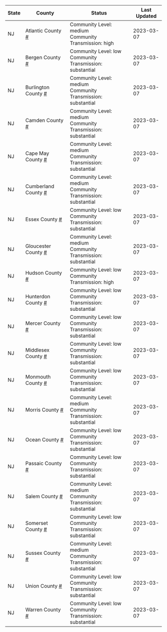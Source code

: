 State | County | Status | Last Updated
--- | --- | --- | --- 
NJ | Atlantic County <a href="#atlantic_county">#</a> | <a name="atlantic_county"></a>Community Level: medium<br/>Community Transmission: high | 2023-03-07
NJ | Bergen County <a href="#bergen_county">#</a> | <a name="bergen_county"></a>Community Level: low<br/>Community Transmission: substantial | 2023-03-07
NJ | Burlington County <a href="#burlington_county">#</a> | <a name="burlington_county"></a>Community Level: medium<br/>Community Transmission: substantial | 2023-03-07
NJ | Camden County <a href="#camden_county">#</a> | <a name="camden_county"></a>Community Level: medium<br/>Community Transmission: substantial | 2023-03-07
NJ | Cape May County <a href="#cape_may_county">#</a> | <a name="cape_may_county"></a>Community Level: medium<br/>Community Transmission: substantial | 2023-03-07
NJ | Cumberland County <a href="#cumberland_county">#</a> | <a name="cumberland_county"></a>Community Level: medium<br/>Community Transmission: substantial | 2023-03-07
NJ | Essex County <a href="#essex_county">#</a> | <a name="essex_county"></a>Community Level: low<br/>Community Transmission: substantial | 2023-03-07
NJ | Gloucester County <a href="#gloucester_county">#</a> | <a name="gloucester_county"></a>Community Level: medium<br/>Community Transmission: substantial | 2023-03-07
NJ | Hudson County <a href="#hudson_county">#</a> | <a name="hudson_county"></a>Community Level: low<br/>Community Transmission: high | 2023-03-07
NJ | Hunterdon County <a href="#hunterdon_county">#</a> | <a name="hunterdon_county"></a>Community Level: low<br/>Community Transmission: substantial | 2023-03-07
NJ | Mercer County <a href="#mercer_county">#</a> | <a name="mercer_county"></a>Community Level: low<br/>Community Transmission: substantial | 2023-03-07
NJ | Middlesex County <a href="#middlesex_county">#</a> | <a name="middlesex_county"></a>Community Level: low<br/>Community Transmission: substantial | 2023-03-07
NJ | Monmouth County <a href="#monmouth_county">#</a> | <a name="monmouth_county"></a>Community Level: low<br/>Community Transmission: substantial | 2023-03-07
NJ | Morris County <a href="#morris_county">#</a> | <a name="morris_county"></a>Community Level: medium<br/>Community Transmission: substantial | 2023-03-07
NJ | Ocean County <a href="#ocean_county">#</a> | <a name="ocean_county"></a>Community Level: low<br/>Community Transmission: substantial | 2023-03-07
NJ | Passaic County <a href="#passaic_county">#</a> | <a name="passaic_county"></a>Community Level: low<br/>Community Transmission: substantial | 2023-03-07
NJ | Salem County <a href="#salem_county">#</a> | <a name="salem_county"></a>Community Level: medium<br/>Community Transmission: substantial | 2023-03-07
NJ | Somerset County <a href="#somerset_county">#</a> | <a name="somerset_county"></a>Community Level: low<br/>Community Transmission: substantial | 2023-03-07
NJ | Sussex County <a href="#sussex_county">#</a> | <a name="sussex_county"></a>Community Level: medium<br/>Community Transmission: substantial | 2023-03-07
NJ | Union County <a href="#union_county">#</a> | <a name="union_county"></a>Community Level: low<br/>Community Transmission: substantial | 2023-03-07
NJ | Warren County <a href="#warren_county">#</a> | <a name="warren_county"></a>Community Level: low<br/>Community Transmission: substantial | 2023-03-07
